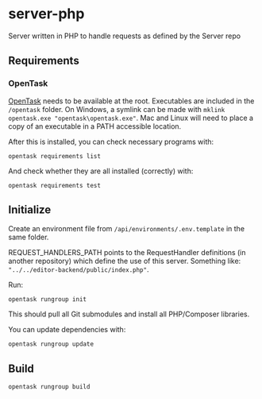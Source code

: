# server-php
Server written in PHP to handle requests as defined by the Server repo

## Requirements

### OpenTask
[OpenTask](https://github.com/interealm-games/opentask/releases) needs to be available at the root. Executables are included in the `/opentask` folder. On Windows, a symlink can be made with `mklink opentask.exe "opentask\opentask.exe"`. Mac and Linux will need to place a copy of an executable in a PATH accessible location.

After this is installed, you can check necessary programs with:
	
```
opentask requirements list
```

And check whether they are all installed (correctly) with:
	
```
opentask requirements test
```

## Initialize

Create an environment file from `/api/environments/.env.template` in the same folder.

REQUEST_HANDLERS_PATH points to the RequestHandler definitions (in another repository) which define the use of this server. Something like: `"../../editor-backend/public/index.php"`.

Run: 
```
opentask rungroup init
```

This should pull all Git submodules and install all PHP/Composer libraries.

You can update dependencies with: 
```
opentask rungroup update
```

## Build

```
opentask rungroup build
```
